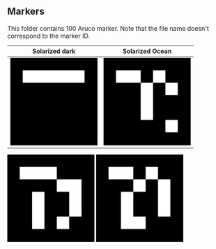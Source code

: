 ## Markers

This folder contains 100 Aruco marker. Note that the file name doesn't correspond to the marker ID.

Solarized dark             |  Solarized Ocean
:-------------------------:|:-------------------------:
<img src="https://github.com/hpotechius/DCAITI-Project/blob/master/Markers/marker000.png" width="200">| <img src="https://github.com/hpotechius/DCAITI-Project/blob/master/Markers/marker050.png" width="200">


<img src="https://github.com/hpotechius/DCAITI-Project/blob/master/Markers/marker075.png" width="200">
<img src="https://github.com/hpotechius/DCAITI-Project/blob/master/Markers/marker099.png" width="200">